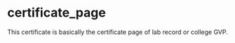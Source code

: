 # certificate_page

This certificate is basically the certificate page of lab record or college GVP.
